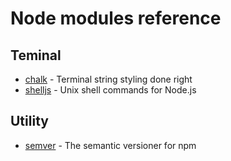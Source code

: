 # Node modules reference

## Teminal

- [chalk](https://github.com/chalk/chalk) - Terminal string styling done right
- [shelljs](https://github.com/shelljs/shelljs) - Unix shell commands for Node.js


## Utility

- [semver](https://docs.npmjs.com/misc/semver) - The semantic versioner for npm
